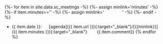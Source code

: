 {%- for item in site.data.sc_meetings -%}
{%- assign minlink='minutes' -%}
{%- if item.minutes=='' -%}
{%- assign minlink='&nbsp; &nbsp; &nbsp; &nbsp; &nbsp; &nbsp; &nbsp; &nbsp;' -%}
{%- endif -%}
* {{ item.date }}:&nbsp;&nbsp;&nbsp;&nbsp;&nbsp;&nbsp;[agenda]({{ item.url }}){:target="_blank"}/[{{minlink}}]({{ item.minutes }}){:target="_blank"}
&nbsp;&nbsp;&nbsp;&nbsp;&nbsp;&nbsp;&nbsp;{{ item.comment}}
{% endfor %}